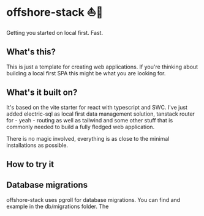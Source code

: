 # offshore-stack ⛵🌊

Getting you started on local first. Fast.

## What's this?

This is just a template for creating web applications. If you're thinking about building a local first SPA this might be what you are looking for.

## What's it built on?

It's based on the vite starter for react with typescript and SWC. I've just added electric-sql as local first data management solution, tanstack router for - yeah - routing as well as tailwind and some other stuff that is commonly needed to build a fully fledged web application.

There is no magic involved, everything is as close to the minimal installations as possible.

## How to try it

## Database migrations

offshore-stack uses pgroll for database migrations. You can find and example in the db/migrations folder. The
